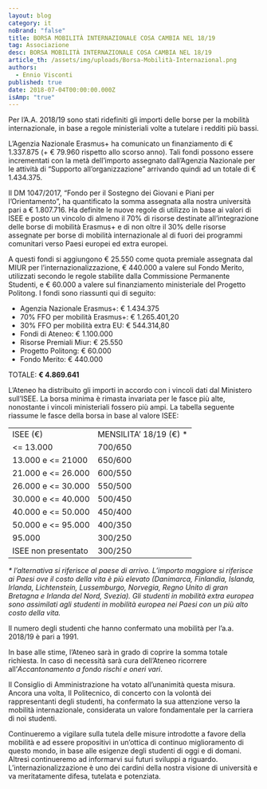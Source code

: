 ```yaml
---
layout: blog
category: it
noBrand: "false"
title: BORSA MOBILITÀ INTERNAZIONALE COSA CAMBIA NEL 18/19
tag: Associazione
desc: BORSA MOBILITÀ INTERNAZIONALE COSA CAMBIA NEL 18/19
article_th: /assets/img/uploads/Borsa-Mobilità-Internazional.png
authors:
  - Ennio Visconti
published: true
date: 2018-07-04T00:00:00.000Z
isAmp: "true"
---
```

Per l’A.A. 2018/19 sono stati ridefiniti gli importi delle borse per la mobilità internazionale, in base a regole ministeriali volte a tutelare i redditi più bassi.

L’Agenzia Nazionale Erasmus+ ha comunicato un finanziamento di € 1.337.875 (+ € 79.960 rispetto allo scorso anno). Tali fondi possono essere incrementati con la metà dell’importo assegnato dall’Agenzia Nazionale per le attività di “Supporto all’organizzazione” arrivando quindi ad un totale di € 1.434.375.

Il DM 1047/2017, “Fondo per il Sostegno dei Giovani e Piani per l’Orientamento”, ha quantificato la somma assegnata alla nostra università pari a € 1.807.716. Ha definite le nuove regole di utilizzo in base ai valori di ISEE e posto un vincolo di almeno il 70% di risorse destinate all’integrazione delle borse di mobilità Erasmus+ e di non oltre il 30% delle risorse assegnate per borse di mobilità internazionale al di fuori dei programmi comunitari verso Paesi europei ed extra europei.

A questi fondi si aggiungono € 25.550 come quota premiale assegnata dal MIUR per l’internazionalizzazione, € 440.000 a valere sul Fondo Merito, utilizzati secondo le regole stabilite dalla Commissione Permanente Studenti, e € 60.000 a valere sul finanziamento ministeriale del Progetto Politong. I fondi sono riassunti qui di seguito:

* Agenzia Nazionale Erasmus+: € 1.434.375
* 70% FFO per mobilità Erasmus+: € 1.265.401,20
* 30% FFO per mobilità extra EU: € 544.314,80
* Fondi di Ateneo: € 1.100.000
* Risorse Premiali Miur: € 25.550
* Progetto Politong: € 60.000
* Fondo Merito: € 440.000

TOTALE: **€ 4.869.641**

L’Ateneo ha distribuito gli importi in accordo con i vincoli dati dal Ministero sull’ISEE. La borsa minima è rimasta invariata per le fasce più alte, nonostante i vincoli ministeriali fossero più ampi. La tabella seguente riassume le fasce della borsa in base al valore ISEE:

|                              |                           |
| ---------------------------- | ------------------------- |
| <!--StartFragment-->ISEE (€) | MENSILITA’ 18/19 (€) *    |
| <= 13.000                    | 700/650                   |
| 13.000 e <= 21000            | 650/600                   |
| 21.000 e <= 26.000           | 600/550                   |
| 26.000 e <= 30.000           | 550/500                   |
| 30.000 e <= 40.000           | 500/450                   |
| 40.000 e <= 50.000           | 450/400                   |
| 50.000 e <= 95.000           | 400/350                   |
| 95.000                       | 300/250                   |
| ISEE non presentato          | 300/250<!--EndFragment--> |



*\* l’alternativa si riferisce al paese di arrivo. L’importo maggiore si riferisce ai Paesi ove il costo della vita è più elevato (Danimarca, Finlandia, Islanda, Irlanda, Lichtenstein, Lussemburgo, Norvegia, Regno Unito di gran Bretagna e Irlanda del Nord, Svezia). Gli studenti in mobilità extra europea sono assimilati agli studenti in mobilità europea nei Paesi con un più alto costo della vita.*

Il numero degli studenti che hanno confermato una mobilità per l’a.a. 2018/19 è pari a 1991.

In base alle stime, l’Ateneo sarà in grado di coprire la somma totale richiesta. In caso di necessità sarà cura dell’Ateneo ricorrere all’*Accantonamento a fondo rischi e oneri vari*.

Il Consiglio di Amministrazione ha votato all’unanimità questa misura. Ancora una volta, Il Politecnico, di concerto con la volontà dei rappresentanti degli studenti, ha confermato la sua attenzione verso la mobilità internazionale, considerata un valore fondamentale per la carriera di noi studenti.

Continueremo a vigilare sulla tutela delle misure introdotte a favore della mobilità e ad essere propositivi in un’ottica di continuo miglioramento di questo mondo, in base alle esigenze degli studenti di oggi e di domani. Altresì continueremo ad informarvi sui futuri sviluppi a riguardo. L’internazionalizzazione è uno dei cardini della nostra visione di università e va meritatamente difesa, tutelata e potenziata.